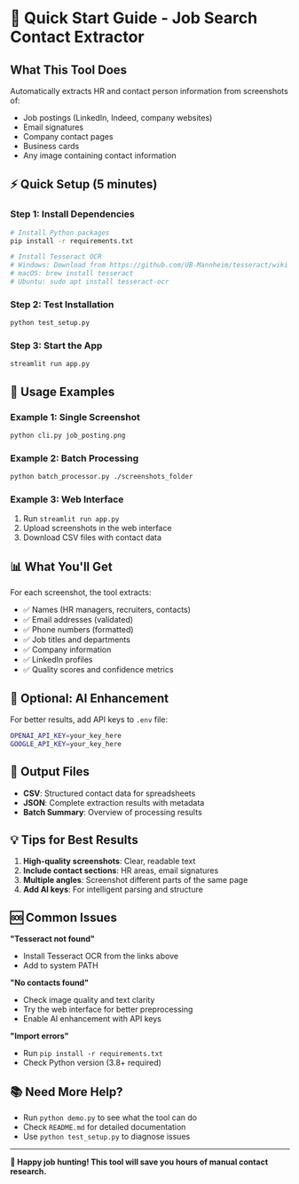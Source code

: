 # 🚀 Quick Start Guide - Job Search Contact Extractor

## What This Tool Does
Automatically extracts HR and contact person information from screenshots of:
- Job postings (LinkedIn, Indeed, company websites)
- Email signatures 
- Company contact pages
- Business cards
- Any image containing contact information

## ⚡ Quick Setup (5 minutes)

### Step 1: Install Dependencies
```bash
# Install Python packages
pip install -r requirements.txt

# Install Tesseract OCR
# Windows: Download from https://github.com/UB-Mannheim/tesseract/wiki
# macOS: brew install tesseract  
# Ubuntu: sudo apt install tesseract-ocr
```

### Step 2: Test Installation
```bash
python test_setup.py
```

### Step 3: Start the App
```bash
streamlit run app.py
```

## 🎯 Usage Examples

### Example 1: Single Screenshot
```bash
python cli.py job_posting.png
```

### Example 2: Batch Processing
```bash
python batch_processor.py ./screenshots_folder
```

### Example 3: Web Interface
1. Run `streamlit run app.py`
2. Upload screenshots in the web interface
3. Download CSV files with contact data

## 📊 What You'll Get

For each screenshot, the tool extracts:
- ✅ Names (HR managers, recruiters, contacts)
- ✅ Email addresses (validated)
- ✅ Phone numbers (formatted)
- ✅ Job titles and departments
- ✅ Company information
- ✅ LinkedIn profiles
- ✅ Quality scores and confidence metrics

## 🔧 Optional: AI Enhancement

For better results, add API keys to `.env` file:
```bash
OPENAI_API_KEY=your_key_here
GOOGLE_API_KEY=your_key_here
```

## 📁 Output Files

- **CSV**: Structured contact data for spreadsheets
- **JSON**: Complete extraction results with metadata
- **Batch Summary**: Overview of processing results

## 💡 Tips for Best Results

1. **High-quality screenshots**: Clear, readable text
2. **Include contact sections**: HR areas, email signatures
3. **Multiple angles**: Screenshot different parts of the same page
4. **Add AI keys**: For intelligent parsing and structure

## 🆘 Common Issues

**"Tesseract not found"**
- Install Tesseract OCR from the links above
- Add to system PATH

**"No contacts found"**
- Check image quality and text clarity
- Try the web interface for better preprocessing
- Enable AI enhancement with API keys

**"Import errors"**
- Run `pip install -r requirements.txt`
- Check Python version (3.8+ required)

## 📚 Need More Help?

- Run `python demo.py` to see what the tool can do
- Check `README.md` for detailed documentation
- Use `python test_setup.py` to diagnose issues

---

**🎉 Happy job hunting! This tool will save you hours of manual contact research.**
